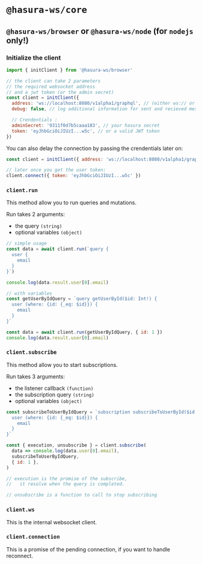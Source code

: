 # `@hasura-ws/core`

## `@hasura-ws/browser` or `@hasura-ws/node` (for `nodejs` only!)

### Initialize the client

```jsx
import { initClient } from '@hasura-ws/browser'

// the client can take 2 parameters
// the required websocket address
// and a jwt token (or the admin secret)
const client = initClient({
  address: 'ws://localhost:8080/v1alpha1/graphql', // (either ws:// or wss://)
  debug: false, // log additional information for sent and recieved messages

  // Crendentials :
  adminSecret: '9311f0d7b5caaa183', // your hasura secret
  token: 'eyJhbGciOiJIUzI...w5c', // or a valid JWT token
})

```

You can also delay the connection by passing the crendentials later on:
```jsx
const client = initClient({ address: 'ws://localhost:8080/v1alpha1/graphql' })

// later once you get the user token:
client.connect({ token: 'eyJhbGciOiJIUzI...w5c' })
```

### `client.run`

This method allow you to run queries and mutations.

Run takes 2 arguments:

- the query `(string)`
- optional variables `(object)`

```jsx
// simple usage
const data = await client.run(`query {
  user {
    email
  }
}`)

console.log(data.result.user[0].email)

// with variables
const getUserByIdQuery = `query getUserById($id: Int!) {
  user (where: {id: {_eq: $id}}) {
    email
  }
}`

const data = await client.run(getUserByIdQuery, { id: 1 })
console.log(data.result.user[0].email)
```

### `client.subscribe`

This method allow you to start subscriptions.

Run takes 3 arguments:

- the listener callback `(function)`
- the subscription query `(string)`
- optional variables `(object)`

```jsx
const subscribeToUserByIdQuery = `subscription subscribeToUserById($id: Int!) {
  user (where: {id: {_eq: $id}}) {
    email
  }
}`

const { execution, unsubscribe } = client.subscribe(
  data => console.log(data.user[0].email),
  subscribeToUserByIdQuery,
  { id: 1 },
)

// execution is the promise of the subscribe,
//   it resolve when the query is completed.

// unsubscribe is a function to call to stop subscribing
```

### `client.ws`

This is the internal websocket client.

### `client.connection`

This is a promise of the pending connection, if you want to handle reconnect.
